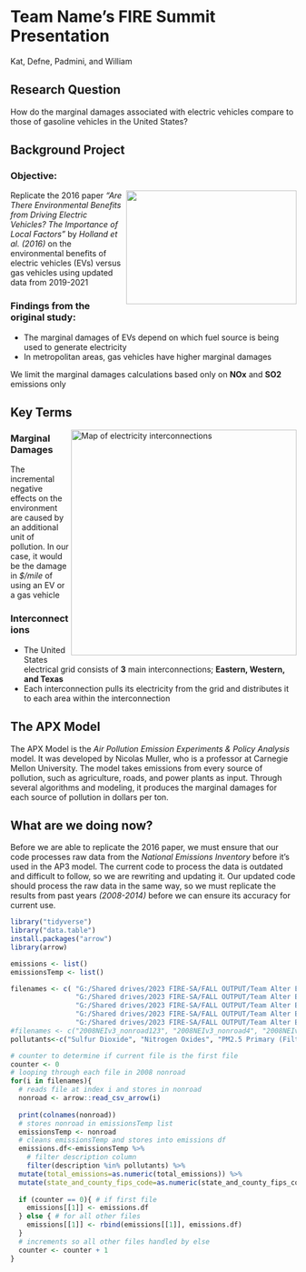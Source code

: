 # Team Name’s FIRE Summit Presentation
Kat, Defne, Padmini, and William 

## Research Question

How do the marginal damages associated with electric vehicles compare to those of gasoline vehicles in the United States?


## Background Project

### Objective: 
<img align="right" width="300" height="200" src="https://github.com/umdfiresa2023/fire-summit-alter-eco/assets/28952036/b4bdd171-9f79-4bba-b042-695910184a6c">


Replicate the 2016 paper
_“Are There Environmental Benefits from Driving Electric Vehicles? The Importance of Local Factors”_ by _Holland et al. (2016)_ 
on the environmental benefits of electric vehicles (EVs) versus gas vehicles using updated data from 2019-2021

### Findings from the original study:

+ The marginal damages of EVs depend on which fuel source is being used to generate electricity
+ In metropolitan areas, gas vehicles have higher marginal damages
    
We limit the marginal damages calculations based only on **NOx** and **SO2** emissions only

## Key Terms
<img align="right" width="397" alt="Map of electricity interconnections" src="https://github.com/umdfiresa2023/fire-summit-alter-eco/assets/28952036/8eb8b12d-14c1-41fd-bf79-f1a3b2de54ad">

### Marginal Damages

The incremental negative effects on the environment are caused by an additional unit of pollution. In our case, it would be the damage in _$/mile_ of using an EV or a gas vehicle

### Interconnections 

+ The United States electrical grid consists of **3** main interconnections; **Eastern, Western, and Texas**
+ Each interconnection pulls its electricity from the grid and distributes it to each area within the interconnection

## The APX Model

The APX Model is the _Air Pollution Emission Experiments & Policy Analysis_ model. It was developed by Nicolas Muller, who is a professor at Carnegie Mellon University. The model takes emissions from every source of pollution, such as agriculture, roads, and power plants as input. Through several algorithms and modeling, it produces the marginal damages for each source of pollution in dollars per ton. 

## What are we doing now?

Before we are able to replicate the 2016 paper, we must ensure that our code processes raw data from the _National Emissions Inventory_ before it’s used in the AP3 model. The current code to process the data is outdated and difficult to follow, so we are rewriting and updating it. Our updated code should process the raw data in the same way, so we must replicate the results from past years _(2008-2014)_ before we can ensure its accuracy for current use. 


``` r
library("tidyverse")
library("data.table")
install.packages("arrow")
library(arrow)

emissions <- list()
emissionsTemp <- list()

filenames <- c( "G:/Shared drives/2023 FIRE-SA/FALL OUTPUT/Team Alter Eco/Emissions Data/Nonroad/2008/2008neiv3_nonroad_byregions/2008NEIv3_nonroad123.csv", 
                "G:/Shared drives/2023 FIRE-SA/FALL OUTPUT/Team Alter Eco/Emissions Data/Nonroad/2008/2008neiv3_nonroad_byregions/2008NEIv3_nonroad4.csv", 
                "G:/Shared drives/2023 FIRE-SA/FALL OUTPUT/Team Alter Eco/Emissions Data/Nonroad/2008/2008neiv3_nonroad_byregions/2008NEIv3_nonroad5.csv", 
                "G:/Shared drives/2023 FIRE-SA/FALL OUTPUT/Team Alter Eco/Emissions Data/Nonroad/2008/2008neiv3_nonroad_byregions/2008NEIv3_nonroad67.csv", 
                "G:/Shared drives/2023 FIRE-SA/FALL OUTPUT/Team Alter Eco/Emissions Data/Nonroad/2008/2008neiv3_nonroad_byregions/2008NEIv3_nonroad8910.csv")
#filenames <- c("2008NEIv3_nonroad123", "2008NEIv3_nonroad4", "2008NEIv3_nonroad5", "2008NEIv3_nonroad67", "2008NEIv3_nonroad8910")
pollutants<-c("Sulfur Dioxide", "Nitrogen Oxides", "PM2.5 Primary (Filt + Cond)", "Volatile Organic Compounds", "Ammonia")

# counter to determine if current file is the first file 
counter <- 0
# looping through each file in 2008 nonroad 
for(i in filenames){
  # reads file at index i and stores in nonroad 
  nonroad <- arrow::read_csv_arrow(i) 
  
  print(colnames(nonroad))
  # stores nonroad in emissionsTemp list 
  emissionsTemp <- nonroad
  # cleans emissionsTemp and stores into emissions df 
  emissions.df<-emissionsTemp %>%
    # filter description column
    filter(description %in% pollutants) %>%
  mutate(total_emissions=as.numeric(total_emissions)) %>%
  mutate(state_and_county_fips_code=as.numeric(state_and_county_fips_code)) 
  
  if (counter == 0){ # if first file
    emissions[[1]] <- emissions.df
  } else { # for all other files
    emissions[[1]] <- rbind(emissions[[1]], emissions.df)
  }
  # increments so all other files handled by else 
  counter <- counter + 1
}

```


